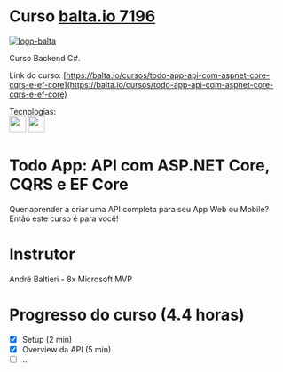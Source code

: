 # Curso [balta.io 7196](https://balta.io/cursos/todo-app-api-com-aspnet-core-cqrs-e-ef-core)

[![logo-balta](https://baltaio.blob.core.windows.net/static/images/dark/balta-logo.svg)](https://balta.io/)

Curso Backend C#. 


Link do curso: [https://balta.io/cursos/todo-app-api-com-aspnet-core-cqrs-e-ef-core](https://balta.io/cursos/todo-app-api-com-aspnet-core-cqrs-e-ef-core)


Tecnologias:  
<img src=https://simpleicons.org/icons/csharp.svg height=30 width=30/>
<img src=https://simpleicons.org/icons/dot-net.svg height=30 width=30/>


# Todo App: API com ASP<spam>.</spam>NET Core, CQRS e EF Core

Quer aprender a criar uma API completa para seu App Web ou Mobile? Então este curso é para você!


# Instrutor

André Baltieri - 8x Microsoft MVP

# Progresso do curso (4.4 horas)

- [x] Setup (2 min)
- [x] Overview da API (5 min)
- [ ] ...